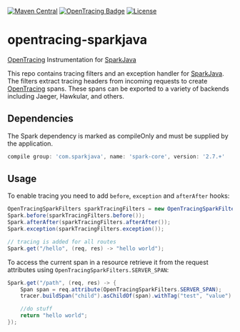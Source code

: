 [![Maven Central](https://img.shields.io/maven-central/v/com.mikelduke/opentracing-sparkjava.svg)](http://mvnrepository.com/artifact/com.mikelduke/opentracing-sparkjava)
[![OpenTracing Badge](https://img.shields.io/badge/OpenTracing-enabled-blue.svg)](http://opentracing.io)
[![License](https://img.shields.io/badge/License-Apache%202.0-blue.svg)](https://opensource.org/licenses/Apache-2.0)
# opentracing-sparkjava
[OpenTracing](http://opentracing.io) Instrumentation for [SparkJava](http://sparkjava.com)

This repo contains tracing filters and an exception handler for [SparkJava](http://sparkjava.com/).
The filters extract tracing headers from incoming requests to create
[OpenTracing](http://opentracing.io) spans. These spans can be exported to 
a variety of backends including Jaeger, Hawkular, and others.

## Dependencies
The Spark dependency is marked as compileOnly and must be supplied
by the application.

```groovy
compile group: 'com.sparkjava', name: 'spark-core', version: '2.7.+'
```

## Usage

To enable tracing you need to add `before`, `exception` and `afterAfter`
hooks:
```java
OpenTracingSparkFilters sparkTracingFilters = new OpenTracingSparkFilters(tracer);
Spark.before(sparkTracingFilters.before());
Spark.afterAfter(sparkTracingFilters.afterAfter());
Spark.exception(sparkTracingFilters.exception());

// tracing is added for all routes
Spark.get("/hello", (req, res) -> "hello world");
```

To access the current span in a resource retrieve it from the request attributes
using `OpenTracingSparkFilters.SERVER_SPAN`:
```java
Spark.get("/path", (req, res) -> {
    Span span = req.attribute(OpenTracingSparkFilters.SERVER_SPAN);
    tracer.buildSpan("child").asChildOf(span).withTag("test", "value").start().finish();

    //do stuff
    return "hello world";
});
```
